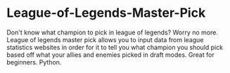 # League-of-Legends-Master-Pick
Don't know what champion to pick in league of legends? Worry no more. League of legends master pick allows you to input data from league statistics websites in order for it to tell you what champion you should pick based off what your allies and enemies picked in draft modes. Great for beginners. Python.
